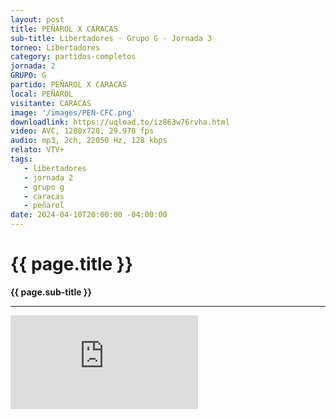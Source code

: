 ```yaml
---
layout: post
title: PEÑAROL X CARACAS
sub-title: Libertadores · Grupo G · Jornada 3
torneo: Libertadores
category: partidos-completos
jornada: 2
GRUPO: G
partido: PEÑAROL X CARACAS
local: PEÑAROL
visitante: CARACAS
image: '/images/PEN-CFC.png'
downloadlink: https://uqload.to/iz863w76rvha.html
video: AVC, 1280x720, 29.970 fps
audio: mp3, 2ch, 22050 Hz, 128 kbps
relato: VTV+
tags:
   - libertadores
   - jornada 2
   - grupo g
   - caracas
   - peñarol
date: 2024-04-10T20:00:00 -04:00:00
---
```


<div class="mt-5 mb-4 dyuthi_regular"> 
    <h1 class="text-success kustom_culture"> 
                {{ page.title }} 
    </h1> 
    <strong>{{ page.sub-title }}</strong>
    <hr> 
</div>
<div class="container embed-responsive embed-responsive-16by9 position-relative"> 
    <iframe class="position-relative w-100 h-100 border-0" src="https://uqload.to/embed-iz863w76rvha.html" frameborder=0 marginwidth=0 marginheight=0 scrolling=NO allowfullscreen><div style="height: 1000px;"></div></iframe> 
</div>

